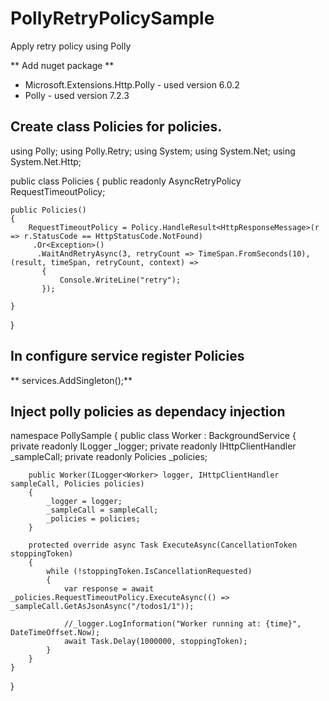 # PollyRetryPolicySample
Apply retry policy using Polly

** Add nuget package **
- Microsoft.Extensions.Http.Polly - used version 6.0.2
- Polly - used version 7.2.3

## Create class Policies for policies.

using Polly;
using Polly.Retry;
using System;
using System.Net;
using System.Net.Http;

public class Policies
{
    public readonly AsyncRetryPolicy<HttpResponseMessage> RequestTimeoutPolicy;

    public Policies()
    {
        RequestTimeoutPolicy = Policy.HandleResult<HttpResponseMessage>(r => r.StatusCode == HttpStatusCode.NotFound)
         .Or<Exception>()
          .WaitAndRetryAsync(3, retryCount => TimeSpan.FromSeconds(10), (result, timeSpan, retryCount, context) =>
           {
               Console.WriteLine("retry");
           });

    }
}

## In configure service register Policies

** services.AddSingleton<Policies>();**

## Inject polly policies as dependacy injection

namespace PollySample
{
    public class Worker : BackgroundService
    {
        private readonly ILogger<Worker> _logger;
        private readonly IHttpClientHandler _sampleCall;
        private readonly Policies _policies;

        public Worker(ILogger<Worker> logger, IHttpClientHandler sampleCall, Policies policies)
        {
            _logger = logger;
            _sampleCall = sampleCall;
            _policies = policies;
        }

        protected override async Task ExecuteAsync(CancellationToken stoppingToken)
        {
            while (!stoppingToken.IsCancellationRequested)
            {
                var response = await _policies.RequestTimeoutPolicy.ExecuteAsync(() => _sampleCall.GetAsJsonAsync("/todos1/1"));
               
                //_logger.LogInformation("Worker running at: {time}", DateTimeOffset.Now);
                await Task.Delay(1000000, stoppingToken);
            }
        }
    }
}
